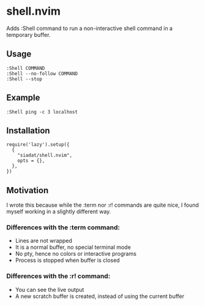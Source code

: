 # shell.nvim

Adds :Shell command to run a non-interactive shell command in a temporary buffer.

## Usage
```
:Shell COMMAND
:Shell --no-follow COMMAND
:Shell --stop
```

## Example
```
:Shell ping -c 3 localhost
```

## Installation
```
require('lazy').setup({
  {
    "siadat/shell.nvim",
    opts = {},
  },
})
```

## Motivation
I wrote this because while the :term nor :r! commands are quite nice, I found myself working in a slightly different way.

### Differences with the :term command:
- Lines are not wrapped
- It is a normal buffer, no special terminal mode
- No pty, hence no colors or interactive programs
- Process is stopped when buffer is closed

### Differences with the :r! command:
- You can see the live output
- A new scratch buffer is created, instead of using the current buffer

